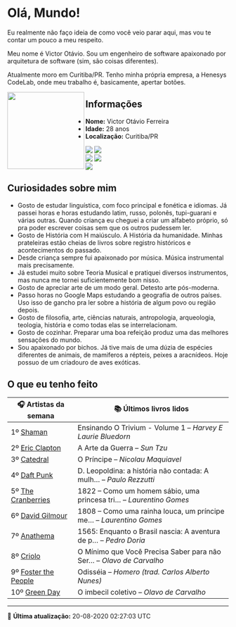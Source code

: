 # Olá, Mundo!

Eu realmente não faço ideia de como você veio parar aqui, mas vou te contar um pouco a meu respeito.

Meu nome é Victor Otávio. Sou um engenheiro de software apaixonado por arquitetura de software (sim, são coisas diferentes).

Atualmente moro em Curitiba/PR. Tenho minha própria empresa, a Henesys CodeLab, onde meu trabalho é, basicamente, apertar botões.

<img align="left" src="https://github.com/vctrtvfrrr/vctrtvfrrr/raw/master/octocat.png" alt="" width="175" />

## Informações

- **Nome:** Victor Otávio Ferreira
- **Idade:** 28 anos
- **Localização:** Curitiba/PR

[![](https://img.shields.io/badge/LinkedIn-victorotavio-blue)](https://www.linkedin.com/in/victorotavio/) [![](https://img.shields.io/badge/Twitter-@vctrtvfrrr-blue)](https://twitter.com/vctrtvfrrr)  
[![](https://img.shields.io/badge/GitHub-vctrtvfrrr-24292e)](https://github.com/vctrtvfrrr) [![](https://img.shields.io/badge/GitLab-vctrtvfrrr-ec5d16)](https://gitlab.com/vctrtvfrrr)  
[![](https://img.shields.io/badge/Email-victor@otavioferreira.com.br-red)](mailto:victor@otavioferreira.com.br)  

## Curiosidades sobre mim

-   Gosto de estudar linguística, com foco principal e fonética e idiomas. Já passei horas e horas estudando latim, russo, polonês, tupi-guarani e várias outras. Quando criança eu cheguei a criar um alfabeto próprio, só pra poder escrever coisas sem que os outros pudessem ler.
-   Gosto de História com H maiúsculo. A História da humanidade. Minhas prateleiras estão cheias de livros sobre registro históricos e acontecimentos do passado.
-   Desde criança sempre fui apaixonado por música. Música instrumental mais precisamente.
-   Já estudei muito sobre Teoria Musical e pratiquei diversos instrumentos, mas nunca me tornei suficientemente bom nisso.
-   Gosto de apreciar arte de um modo geral. Detesto arte pós-moderna.
-   Passo horas no Google Maps estudando a geografia de outros países. Uso isso de gancho pra ler sobre a história de algum povo ou região depois.
-   Gosto de filosofia, arte, ciências naturais, antropologia, arqueologia, teologia, história e como todas elas se interrelacionam.
-   Gosto de cozinhar. Preparar uma boa refeição produz uma das melhores sensações do mundo.
-   Sou apaixonado por bichos. Já tive mais de uma dúzia de espécies diferentes de animais, de mamiferos a répteis, peixes a aracnídeos. Hoje possuo de um criadouro de aves exóticas.


## O que eu tenho feito

|                        🎧 Artistas da semana                        |                      📚 Últimos livros lidos                      |
|---------------------------------------------------------------------|-------------------------------------------------------------------|
| 1º [Shaman](https://www.last.fm/music/Shaman)                       | Ensinando O Trivium - Volume 1	–	_Harvey E Laurie Bluedorn_         |
| 2º [Eric Clapton](https://www.last.fm/music/Eric+Clapton)           | A Arte da Guerra	–	_Sun Tzu_                                        |
| 3º [Catedral](https://www.last.fm/music/Catedral)                   | O Príncipe	–	_Nicolau Maquiavel_                                    |
| 4º [Daft Punk](https://www.last.fm/music/Daft+Punk)                 | D. Leopoldina: a história não contada: A mulh…	–	_Paulo Rezzutti_   |
| 5º [The Cranberries](https://www.last.fm/music/The+Cranberries)     | 1822 – Como um homem sábio, uma princesa tri…	–	_Laurentino Gomes_  |
| 6º [David Gilmour](https://www.last.fm/music/David+Gilmour)         | 1808 – Como uma rainha louca, um príncipe me…	–	_Laurentino Gomes_  |
| 7º [Anathema](https://www.last.fm/music/Anathema)                   | 1565: Enquanto o Brasil nascia: A aventura de p…	–	_Pedro Doria_    |
| 8º [Criolo](https://www.last.fm/music/Criolo)                       | O Mínimo que Você Precisa Saber para não Ser…	–	_Olavo de Carvalho_ |
| 9º [Foster the People](https://www.last.fm/music/Foster+the+People) | Odisséia	–	_Homero (trad. Carlos Alberto Nunes)_                    |
| 10º [Green Day](https://www.last.fm/music/Green+Day)                | O imbecil coletivo	–	_Olavo de Carvalho_                            |


---

🚀 **Última atualização:** 20-08-2020 02:27:03 UTC